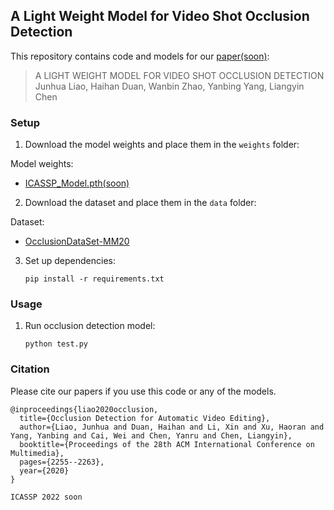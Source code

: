 ## A Light Weight Model for Video Shot Occlusion Detection

This repository contains code and models for our [paper(soon)](www.baidu.com):

> A LIGHT WEIGHT MODEL FOR VIDEO SHOT OCCLUSION DETECTION  
> Junhua Liao, Haihan Duan, Wanbin Zhao, Yanbing Yang, Liangyin Chen


### Setup 

1) Download the model weights and place them in the `weights` folder:


Model weights:
- [ICASSP_Model.pth(soon)](www.baidu.com)

2) Download the dataset and place them in the `data` folder:


Dataset:
- [OcclusionDataSet-MM20](https://junhua-liao.github.io/Occlusion-Detection/)

  
3) Set up dependencies: 

    ```shell
    pip install -r requirements.txt
    ```

### Usage 

1) Run occlusion detection model:

    ```shell
    python test.py
    ```

### Citation

Please cite our papers if you use this code or any of the models. 
```
@inproceedings{liao2020occlusion,
  title={Occlusion Detection for Automatic Video Editing},
  author={Liao, Junhua and Duan, Haihan and Li, Xin and Xu, Haoran and Yang, Yanbing and Cai, Wei and Chen, Yanru and Chen, Liangyin},
  booktitle={Proceedings of the 28th ACM International Conference on Multimedia},
  pages={2255--2263},
  year={2020}
}
```

```
ICASSP 2022 soon
```
